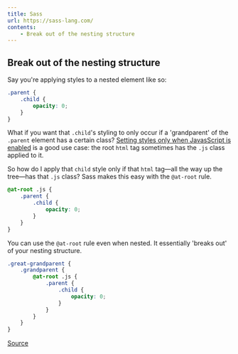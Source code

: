 ```yaml
---
title: Sass
url: https://sass-lang.com/
contents:
    - Break out of the nesting structure
---
```


## Break out of the nesting structure

Say you're applying styles to a nested element like so:

```scss
.parent {
    .child {
        opacity: 0;
    }
}
```

What if you want that `.child`'s styling to only occur if a 'grandparent' of the `.parent` element has a certain class? [Setting styles only when JavasScript is enabled](/cheatsheets/javascript#only-apply-css-if-javascript-is-enabled) is a good use case: the root `html` tag sometimes has the `.js` class applied to it.

So how do I apply that `child` style only if that `html` tag—all the way up the tree—has that `.js` class? Sass makes this easy with the `@at-root` rule.

```scss
@at-root .js {
    .parent {
        .child {
            opacity: 0;
        }
    }
}
```

You can use the `@at-root` rule even when nested. It essentially 'breaks out' of your nesting structure.

```scss
.great-grandparent {
    .grandparent {
        @at-root .js {
            .parent {
                .child {
                    opacity: 0;
                }
            }
        }
    }
}
```

[Source](https://css-tricks.com/the-sass-ampersand/#at-root-to-the-rescue)

